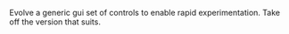 Evolve a generic gui set of controls to enable rapid experimentation.
Take off the version that suits.
